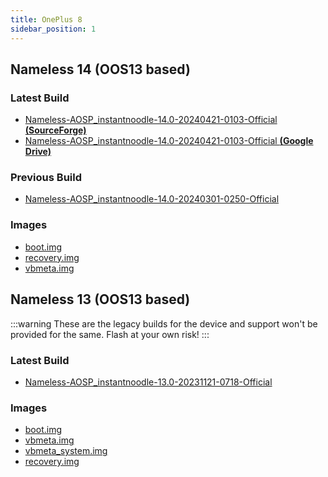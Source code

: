 ```yaml
---
title: OnePlus 8
sidebar_position: 1
---
```


## Nameless 14 (OOS13 based)

### Latest Build
- [Nameless-AOSP_instantnoodle-14.0-20240421-0103-Official __(SourceForge)__](https://sourceforge.net/projects/nameless-aosp/files/instantnoodle/Nameless-AOSP_instantnoodle-14.0-20240421-0103-Official.zip/download)
- [Nameless-AOSP_instantnoodle-14.0-20240421-0103-Official __(Google Drive)__](https://drive.google.com/file/d/1uWQTV18ERf2i-lCrw1Rfcu5649QqbYSH/view)

### Previous Build
- [Nameless-AOSP_instantnoodle-14.0-20240301-0250-Official](https://sourceforge.net/projects/nameless-aosp/files/instantnoodle/Nameless-AOSP_instantnoodle-14.0-20240301-0250-Official.zip/download)

### Images
- [boot.img](https://sourceforge.net/projects/nameless-aosp/files/instantnoodle/imgs_14/boot.img/download)
- [recovery.img](https://sourceforge.net/projects/nameless-aosp/files/instantnoodle/imgs_14/recovery.img/download)
- [vbmeta.img](https://sourceforge.net/projects/nameless-aosp/files/instantnoodle/imgs_14/vbmeta.img/download)

## Nameless 13 (OOS13 based)

:::warning
These are the legacy builds for the device and support won't be provided for the same. Flash at your own risk!
:::

### Latest Build
- [Nameless-AOSP_instantnoodle-13.0-20231121-0718-Official](https://sourceforge.net/projects/nameless-aosp/files/instantnoodle/Nameless-AOSP_instantnoodle-13.0-20231121-0718-Official.zip/download)

### Images
- [boot.img](https://sourceforge.net/projects/nameless-aosp/files/instantnoodle/imgs_13/boot.img/download)
- [vbmeta.img](https://sourceforge.net/projects/nameless-aosp/files/instantnoodle/imgs_13/vbmeta.img/download)
- [vbmeta_system.img](https://sourceforge.net/projects/nameless-aosp/files/instantnoodle/imgs_13/vbmeta_system.img/download)
- [recovery.img](https://sourceforge.net/projects/nameless-aosp/files/instantnoodle/imgs_13/recovery.img/download)